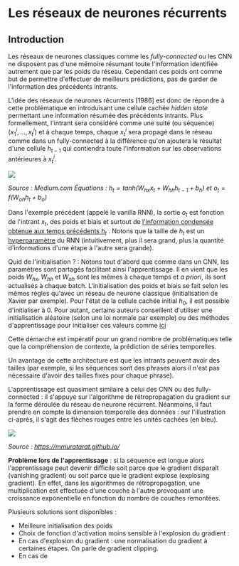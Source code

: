# Les réseaux de neurones récurrents

## Introduction

Les réseaux de neurones classiques comme les *fully-connected* ou les CNN ne disposent pas d'une mémoire résumant toute l'information identifiée autrement que par les poids du réseau. Cependant ces poids ont comme but de permettre d'effectuer de meilleurs prédictions, pas de garder de l'information des précédents intrants. 

L'idée des réseaux de neurones récurrents [1986] est donc de répondre à cette problématique en introduisant une cellule cachée *hidden state* permettant une information résumée des précédents intrants. Plus formellement, l'intrant sera considéré comme une suite (ou séquence) $(x_1^i, ..., x_t^i)$ et à chaque temps, chaque $x_t^i$ sera propagé dans le réseau comme dans un fully-connected à la différence qu'on ajoutera le résultat d'une cellule $h_{t-1}$ qui contiendra toute l'information sur les observations antérieures à $x_t^i$. 

![](https://miro.medium.com/max/3172/1*mHimR6ok4bAEYhKESwhdrg.png)

*Source : Medium.com
Équations : $h_t = tanh(W_{hx} x_t + W_{hh} h_{t-1} + b_h)$ et $o_t = f(W_{oh} h_t + b_o)$*

Dans l'exemple précédent (appelé le vanilla RNN), la sortie $o_t$ est fonction de l'intrant $x_t$, des poids et biais et surtout de <u> l'information condensée obtenue aux temps précédents $h_t$</u> . Notons que la taille de $h_t$ est un <u>hyperparamètre</u> du RNN (intuitivement, plus il sera grand, plus la quantité d'informations d'une étape à l'autre sera grande).

Quid de l'initialisation ? : Notons tout d'abord que comme dans un CNN, les paramètres sont partagés facilitant ainsi l'apprentissage. Il en vient que les poids $W_{hx}, W_{hh}$ et $W_{oh}$ sont les mêmes à chaque temps et *a priori*, ils sont actualisés à chaque batch. L'initialisation des poids et biais se fait selon les mêmes règles qu'avec un réseau de neurone classique (initialisation de Xavier par exemple). Pour l'état de la cellule cachée initial $h_0$, il est possible d'initialiser à 0. Pour autant, certains auteurs conseillent d'utiliser une initialisation aléatoire (selon une loi normale par exemple) ou des méthodes d'apprentissage pour initialiser ces valeurs comme [ici](https://r2rt.com/non-zero-initial-states-for-recurrent-neural-networks.html)

Cette démarche est impératif pour un grand nombre de problématiques telle que la compréhension de contexte, la prédiction de séries temporelles. 

Un avantage de cette architecture est que les intrants peuvent avoir des tailles (par exemple, si les séquences sont des phrases alors il n'est pas nécessaire d'avoir des tailles fixes pour chaque phrase).

L'apprentissage est quasiment similaire à celui des CNN ou des fully-connected : il s'appuye sur l'algorithme de rétropropagation du gradient sur la forme déroulée du réseau de neurone récurrent. Néanmoins, il faut prendre en compte la dimension temporelle des données : sur l'illustration ci-après, il s'agit des flèches rouges entre les unités cachées (en bleu).

![](https://raw.githubusercontent.com/mmuratarat/mmuratarat.github.io/master/_posts/images/BPTT.png)

*Source : https://mmuratarat.github.io/*



**Problème lors de l'apprentissage** : si la séquence est longue alors l'apprentissage peut devenir difficile soit parce que le gradient disparaît (vanishing gradient) ou soit parce que le gradient explose (explosing gradient). En effet, dans les algorithmes de rétropropagation, une multiplication est effectuée d'une couche à l'autre provoquant une croissance exponentielle en fonction du nombre de couches remontées. 

Plusieurs solutions sont disponibles : 

- Meilleure initialisation des poids
- Choix de fonction d'activation moins sensible à l'explosion du gradient : 
- En cas d'explosion du gradient : une normalisation du gradient à certaines étapes. On parle de gradient clipping. 
- En cas de 